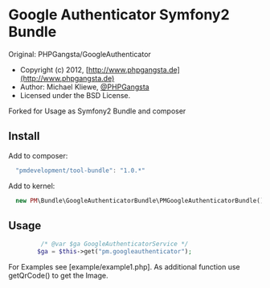 Google Authenticator Symfony2 Bundle
=====================

Original: PHPGangsta/GoogleAuthenticator
* Copyright (c) 2012, [http://www.phpgangsta.de](http://www.phpgangsta.de)
* Author: Michael Kliewe, [@PHPGangsta](http://twitter.com/PHPGangsta)
* Licensed under the BSD License.


Forked for Usage as Symfony2 Bundle and composer

## Install

Add to composer:

```js
  "pmdevelopment/tool-bundle": "1.0.*"
```

Add to kernel:

```php
  new PM\Bundle\GoogleAuthenticatorBundle\PMGoogleAuthenticatorBundle(),
```

## Usage

```php
         /* @var $ga GoogleAuthenticatorService */
        $ga = $this->get("pm.googleauthenticator");
```

For Examples see [example/example1.php]. As additional function use getQrCode() to get the Image.